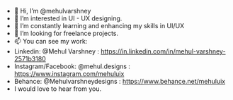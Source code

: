 - 👋 Hi, I’m @mehulvarshney
- 👀 I’m interested in UI - UX designing.
- 🌱 I’m constantly learning and enhancing my skills in UI/UX
- 💞️ I’m looking for freelance projects.
- 📫 You can see my work:
- Linkedin: @Mehul Varshney : https://in.linkedin.com/in/mehul-varshney-2571b3180
- Instagram/Facebook: @mehul.designs : https://www.instagram.com/mehuluix
- Behance: @Mehulvarshneydesigns : https://www.behance.net/mehuluix
- I would love to hear from you.

<!---
mehulvarshney/mehulvarshney is a ✨ special ✨ repository because its `README.md` (this file) appears on your GitHub profile.
You can click the Preview link to take a look at your changes.
--->
